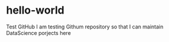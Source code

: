 # hello-world
Test GitHub
I am testing Githum repository so that I can maintain DataScience porjects here
